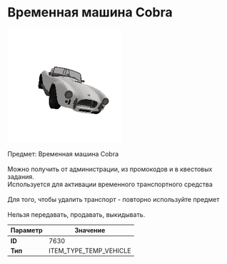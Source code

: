 # Временная машина Cobra

![Item Image](../img/7630.webp?raw=true)

Предмет: Временная машина Cobra<br><br>Можно получить от администрации, из промокодов и в квестовых задания.<br>Используется для активации временного транспортного средства<br><br>Для того, чтобы удалить транспорт - повторно используйте предмет<br><br>Нельзя передавать, продавать, выкидывать.


| Параметр | Значение |
|----------|----------|
| **ID** | 7630 |
| **Тип** | ITEM_TYPE_TEMP_VEHICLE |

